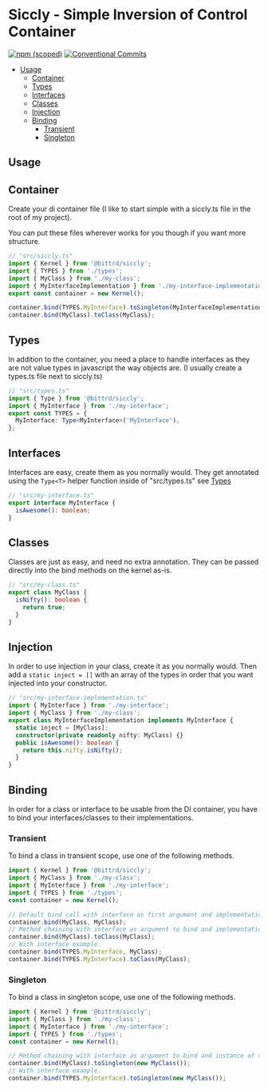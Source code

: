# Siccly - Simple Inversion of Control Container

[![npm (scoped)](https://img.shields.io/npm/v/@bittrd/siccly.svg)](https://www.npmjs.com/package/@bittrd/siccly)
[![Conventional Commits](https://img.shields.io/badge/Conventional%20Commits-1.0.0-yellow.svg)](https://conventionalcommits.org)
<!--toc-start-->

- [Usage](#Usage)
  - [Container](#Container)
  - [Types](#Types)
  - [Interfaces](#Interfaces)
  - [Classes](#Classes)
  - [Injection](#Classes)
  - [Binding](#Binding)
    - [Transient](#Transient)
    - [Singleton](#Singleton)

<!--toc-end-->

## Usage

## Container

Create your di container file (I like to start simple with a siccly.ts file in the root of my project).

You can put these files wherever works for you though if you want more structure.

```typescript
// "src/siccly.ts"
import { Kernel } from '@bittrd/siccly';
import { TYPES } from './types';
import { MyClass } from './my-class';
import { MyInterfaceImplementation } from './my-interface-implementation';
export const container = new Kernel();

container.bind(TYPES.MyInterface).toSingleton(MyInterfaceImplementation);
container.bind(MyClass).toClass(MyClass);
```

## Types

In addition to the container, you need a place to handle interfaces as they are not value types in javascript the way objects are. (I usually create a types.ts file next to siccly.ts)

```typescript
// "src/types.ts"
import { Type } from '@bittrd/siccly';
import { MyInterface } from './my-interface';
export const TYPES = {
  MyInterface: Type<MyInterface>('MyInterface'),
};
```

## Interfaces

Interfaces are easy, create them as you normally would. They get annotated using the `Type<T>` helper function inside of "src/types.ts" see [Types](#Types)

```typescript
// "src/my-interface.ts"
export interface MyInterface {
  isAwesome(): boolean;
}
```

## Classes

Classes are just as easy, and need no extra annotation. They can be passed directly into the bind methods on the kernel as-is.

```typescript
// "src/my-class.ts"
export class MyClass {
  isNifty(): boolean {
    return true;
  }
}
```

## Injection

In order to use injection in your class, create it as you normally would. Then add a `static inject = []` with an array of the types in order that you want injected into your constructor.

```typescript
// "src/my-interface-implementation.ts"
import { MyInterface } from './my-interface';
import { MyClass } from './my-class';
export class MyInterfaceImplementation implements MyInterface {
  static inject = [MyClass];
  constructor(private readonly nifty: MyClass) {}
  public isAwesome(): boolean {
    return this.nifty.isNifty();
  }
}
```

## Binding

In order for a class or interface to be usable from the DI container, you have to bind your interfaces/classes to their implementations.

### Transient

To bind a class in transient scope, use one of the following methods.

```typescript
import { Kernel } from '@bittrd/siccly';
import { MyClass } from './my-class';
import { MyInterface } from './my-interface';
import { TYPES } from './types';
const container = new Kernel();

// Default bind call with interface as first argument and implementation class as second.
container.bind(MyClass, MyClass);
// Method chaining with interface as argument to bind and implementation as argument to toClass
container.bind(MyClass).toClass(MyClass);
// With interface example.
container.bind(TYPES.MyInterface, MyClass);
container.bind(TYPES.MyInterface).toClass(MyClass);
```

### Singleton

To bind a class in singleton scope, use one of the following methods.

```typescript
import { Kernel } from '@bittrd/siccly';
import { MyClass } from './my-class';
import { MyInterface } from './my-interface';
import { TYPES } from './types';
const container = new Kernel();

// Method chaining with interface as argument to bind and instance of the object as argument to toSingleton
container.bind(MyClass).toSingleton(new MyClass());
// With interface example.
container.bind(TYPES.MyInterface).toSingleton(new MyClass());
```
